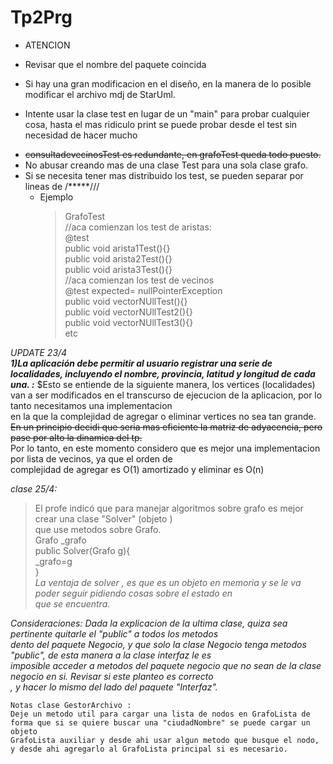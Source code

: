 # Tp2Prg  
- ATENCION  
* Revisar que el nombre del paquete coincida  
+ Si hay una gran modificacion en el diseño, en la manera de lo posible modificar el archivo mdj de StarUml.  
* Intente usar la clase test en lugar de un  "main" para probar cualquier cosa, hasta el mas ridiculo print se puede probar desde el test sin necesidad de hacer mucho   
- ~~consultadevecinosTest es redundante, en grafoTest queda todo puesto.~~ 
- No abusar creando mas de una clase Test para una sola clase grafo.  
- Si se necesita tener mas distribuido los test, se pueden separar por lineas de /*****///  
  - Ejemplo  
    >GrafoTest  
    >//aca comienzan los test de aristas:   
    > @test   
    > public void arista1Test(){}    
    > public void arista2Test(){}  
    > public void arista3Test(){}  
    > //aca comienzan los test de vecinos  
    > @test expected= nullPointerException  
    > public void vectorNUllTest(){}  
    > public void vectorNUllTest2(){}  
    > public void vectorNUllTest3(){}  
    > etc   
     
*UPDATE 23/4*  
***1)La aplicación debe permitir al usuario registrar una serie de localidades, incluyendo el nombre,
provincia, latitud y longitud de cada una. :*** $Esto se entiende de la siguiente manera, los vertices (localidades) 
  van a ser modificados en el transcurso de ejecucion de la aplicacion, por lo tanto necesitamos una implementacion   
  en la que la complejidad de agregar o eliminar vertices no sea tan grande.
~~En un principio decidi que seria mas eficiente la matriz de adyacencia, pero pase por alto la dinamica del tp.~~   
Por lo tanto, en este momento considero que es mejor una implementacion por lista de vecinos, ya que el orden de   
complejidad de agregar es O(1) amortizado y eliminar es O(n)


*clase 25/4:* 
 >El profe indicó que para manejar algoritmos sobre grafo es mejor crear una clase "Solver" (objeto )    
 >que use metodos sobre Grafo.    
 >Grafo _grafo  
 >public Solver(Grafo g){  
 >_grafo=g  
 >}  
 _La ventaja de solver , es que es un objeto en memoria y se le va poder seguir pidiendo cosas sobre el estado en   
que se encuentra._  

_Consideraciones: Dada la explicacion de la ultima clase, quiza sea pertinente quitarle el "public" a todos los metodos  
dento del paquete Negocio, y que solo la clase Negocio tenga metodos "public", de esta manera a la clase interfaz le es  
imposible acceder a metodos del paquete negocio que no sean de la clase negocio en si. Revisar si este planteo es correcto  
, y hacer lo mismo del lado del paquete "Interfaz"._

~~~~----Update 27/4-----
Notas clase GestorArchivo :
Deje un metodo util para cargar una lista de nodos en GrafoLista de forma que si se quiere buscar una "ciudadNombre" se puede cargar un objeto   
GrafoLista auxiliar y desde ahi usar algun metodo que busque el nodo, y desde ahi agregarlo al GrafoLista principal si es necesario.  
